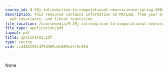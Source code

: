 ```yaml
---
course_id: 9-29j-introduction-to-computational-neuroscience-spring-2004
description: This resource contains information on MATLAB, free your mind, variance
  and covariance, and linear regression.
file_location: /coursemedia/9-29j-introduction-to-computational-neuroscience-spring-2004/ccd4841531479d369a3e669edff5c65d_optional01.pdf
file_type: application/pdf
layout: pdf
title: optional01.pdf
type: course
uid: ccd4841531479d369a3e669edff5c65d

---
```

None